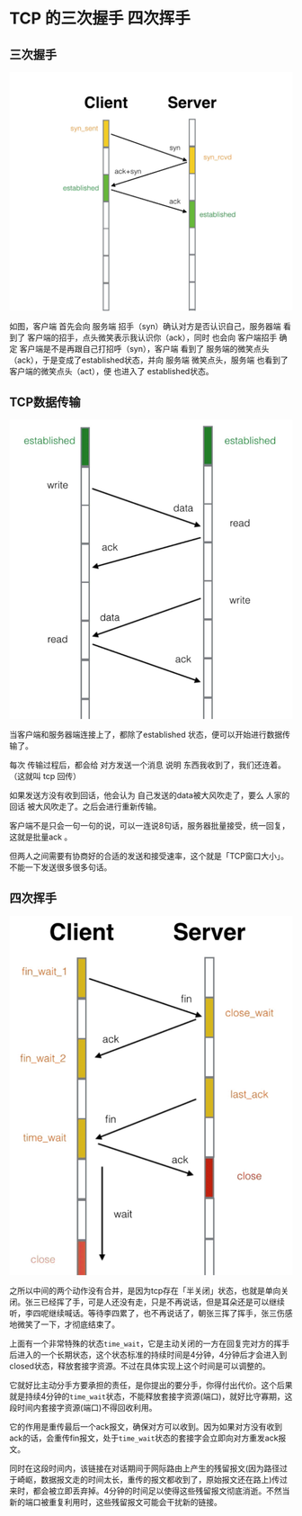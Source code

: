 # TCP 的三次握手 四次挥手

## 三次握手

![](img/1.png)

如图，客户端 首先会向 服务端 招手（syn）确认对方是否认识自己，服务器端 看到了 客户端的招手，点头微笑表示我认识你（ack），同时 也会向 客户端招手 确定 客户端是不是再跟自己打招呼（syn），客户端 看到了 服务端的微笑点头（ack），于是变成了established状态，并向 服务端 微笑点头，服务端 也看到了 客户端的微笑点头（act），便 也进入了 established状态。



## TCP数据传输

![](img/2.png)

当客户端和服务器端连接上了，都除了established 状态，便可以开始进行数据传输了。

每次 传输过程后，都会给 对方发送一个消息 说明 东西我收到了，我们还连着。（这就叫 tcp 回传）

如果发送方没有收到回话，他会认为 自己发送的data被大风吹走了，要么 人家的回话 被大风吹走了。之后会进行重新传输。

客户端不是只会一句一句的说，可以一连说8句话，服务器批量接受，统一回复，这就是批量ack 。

但两人之间需要有协商好的合适的发送和接受速率，这个就是「TCP窗口大小」。不能一下发送很多很多句话。



## 四次挥手

![](img/3.png)

之所以中间的两个动作没有合并，是因为tcp存在「半关闭」状态，也就是单向关闭。张三已经挥了手，可是人还没有走，只是不再说话，但是耳朵还是可以继续听，李四呢继续喊话。等待李四累了，也不再说话了，朝张三挥了挥手，张三伤感地微笑了一下，才彻底结束了。 

上面有一个非常特殊的状态`time_wait`，它是主动关闭的一方在回复完对方的挥手后进入的一个长期状态，这个状态标准的持续时间是4分钟，4分钟后才会进入到closed状态，释放套接字资源。不过在具体实现上这个时间是可以调整的。

它就好比主动分手方要承担的责任，是你提出的要分手，你得付出代价。这个后果就是持续4分钟的`time_wait`状态，不能释放套接字资源(端口)，就好比守寡期，这段时间内套接字资源(端口)不得回收利用。

它的作用是重传最后一个ack报文，确保对方可以收到。因为如果对方没有收到ack的话，会重传fin报文，处于`time_wait`状态的套接字会立即向对方重发ack报文。

同时在这段时间内，该链接在对话期间于网际路由上产生的残留报文(因为路径过于崎岖，数据报文走的时间太长，重传的报文都收到了，原始报文还在路上)传过来时，都会被立即丢弃掉。4分钟的时间足以使得这些残留报文彻底消逝。不然当新的端口被重复利用时，这些残留报文可能会干扰新的链接。
